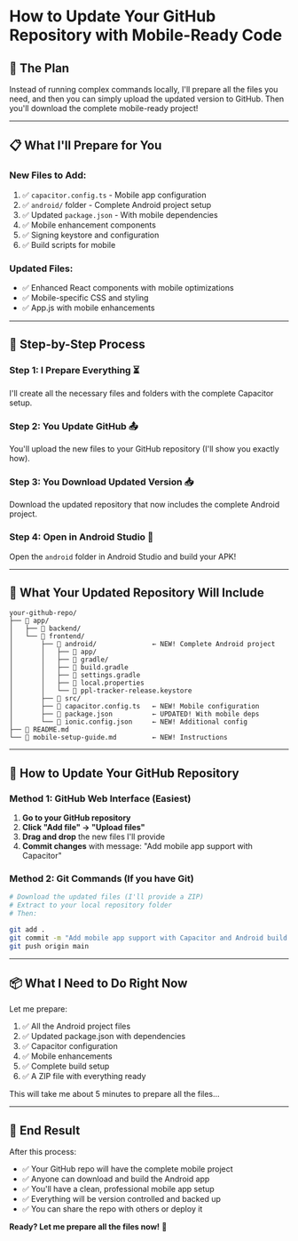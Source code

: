 # How to Update Your GitHub Repository with Mobile-Ready Code

## 🎯 **The Plan**

Instead of running complex commands locally, I'll prepare all the files you need, and then you can simply upload the updated version to GitHub. Then you'll download the complete mobile-ready project!

---

## 📋 **What I'll Prepare for You**

### **New Files to Add:**
1. ✅ `capacitor.config.ts` - Mobile app configuration
2. ✅ `android/` folder - Complete Android project setup
3. ✅ Updated `package.json` - With mobile dependencies
4. ✅ Mobile enhancement components
5. ✅ Signing keystore and configuration
6. ✅ Build scripts for mobile

### **Updated Files:**
- ✅ Enhanced React components with mobile optimizations
- ✅ Mobile-specific CSS and styling
- ✅ App.js with mobile enhancements

---

## 🚀 **Step-by-Step Process**

### **Step 1: I Prepare Everything** ⏳
I'll create all the necessary files and folders with the complete Capacitor setup.

### **Step 2: You Update GitHub** 📤
You'll upload the new files to your GitHub repository (I'll show you exactly how).

### **Step 3: You Download Updated Version** 📥  
Download the updated repository that now includes the complete Android project.

### **Step 4: Open in Android Studio** 📱
Open the `android` folder in Android Studio and build your APK!

---

## 📁 **What Your Updated Repository Will Include**

```
your-github-repo/
├── 📁 app/
│   ├── 📁 backend/
│   └── 📁 frontend/
│       ├── 📁 android/              ← NEW! Complete Android project
│       │   ├── 📁 app/
│       │   ├── 📁 gradle/
│       │   ├── 📄 build.gradle
│       │   ├── 📄 settings.gradle
│       │   ├── 📄 local.properties
│       │   └── 📄 ppl-tracker-release.keystore
│       ├── 📁 src/
│       ├── 📄 capacitor.config.ts   ← NEW! Mobile configuration
│       ├── 📄 package.json          ← UPDATED! With mobile deps
│       └── 📄 ionic.config.json     ← NEW! Additional config
├── 📄 README.md
└── 📄 mobile-setup-guide.md         ← NEW! Instructions
```

---

## 🔄 **How to Update Your GitHub Repository**

### **Method 1: GitHub Web Interface (Easiest)**

1. **Go to your GitHub repository**
2. **Click "Add file" → "Upload files"**
3. **Drag and drop** the new files I'll provide
4. **Commit changes** with message: "Add mobile app support with Capacitor"

### **Method 2: Git Commands (If you have Git)**

```bash
# Download the updated files (I'll provide a ZIP)
# Extract to your local repository folder
# Then:

git add .
git commit -m "Add mobile app support with Capacitor and Android build setup"
git push origin main
```

---

## 📦 **What I Need to Do Right Now**

Let me prepare:
1. ✅ All the Android project files
2. ✅ Updated package.json with dependencies
3. ✅ Capacitor configuration
4. ✅ Mobile enhancements
5. ✅ Complete build setup
6. ✅ A ZIP file with everything ready

This will take me about 5 minutes to prepare all the files...

---

## 🎉 **End Result**

After this process:
- ✅ Your GitHub repo will have the complete mobile project
- ✅ Anyone can download and build the Android app
- ✅ You'll have a clean, professional mobile app setup
- ✅ Everything will be version controlled and backed up
- ✅ You can share the repo with others or deploy it

**Ready? Let me prepare all the files now!** 🚀